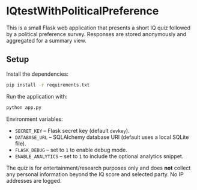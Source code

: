# IQtestWithPoliticalPreference

This is a small Flask web application that presents a short IQ quiz followed by a political preference survey. Responses are stored anonymously and aggregated for a summary view.

## Setup

Install the dependencies:

```bash
pip install -r requirements.txt
```

Run the application with:

```bash
python app.py
```

Environment variables:

- `SECRET_KEY` – Flask secret key (default `devkey`).
- `DATABASE_URL` – SQLAlchemy database URI (default uses a local SQLite file).
- `FLASK_DEBUG` – set to `1` to enable debug mode.
- `ENABLE_ANALYTICS` – set to `1` to include the optional analytics snippet.

The quiz is for entertainment/research purposes only and does **not** collect any personal information beyond the IQ score and selected party. No IP addresses are logged.

